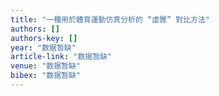 ```yaml
---
title: "一種用於體育運動仿真分析的 “虛實” 對比方法"
authors: []
authors-key: []
year: "数据暂缺"
article-link: "数据暂缺"
venue: "数据暂缺"
bibex: "数据暂缺"
---
```

